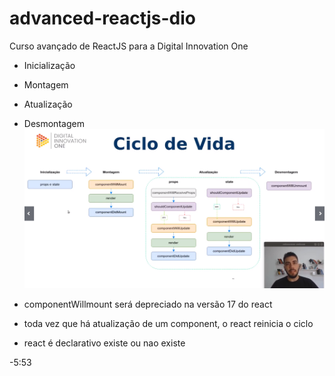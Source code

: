# advanced-reactjs-dio
Curso avançado de ReactJS para a Digital Innovation One

- Inicialização 
- Montagem 
- Atualização 
- Desmontagem 
 ![](../img/ciclo.PNG)



- componentWillmount será depreciado na versão 17 do react 

- toda vez que há atualização de um component, o react reinicia o ciclo 

- react é declarativo existe ou nao existe 

-5:53